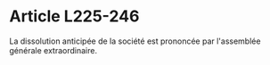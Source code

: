 # Article L225-246

La dissolution anticipée de la société est prononcée par l'assemblée générale extraordinaire.

